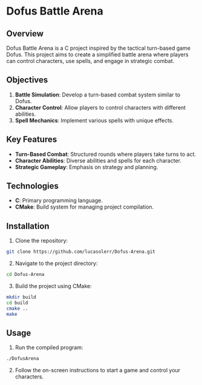 # Dofus Battle Arena

## Overview
Dofus Battle Arena is a C project inspired by the tactical turn-based game Dofus. This project aims to create a simplified battle arena where players can control characters, use spells, and engage in strategic combat.

## Objectives
1. **Battle Simulation**: Develop a turn-based combat system similar to Dofus.
2. **Character Control**: Allow players to control characters with different abilities.
3. **Spell Mechanics**: Implement various spells with unique effects.

## Key Features
- **Turn-Based Combat**: Structured rounds where players take turns to act.
- **Character Abilities**: Diverse abilities and spells for each character.
- **Strategic Gameplay**: Emphasis on strategy and planning.

## Technologies
- **C**: Primary programming language.
- **CMake**: Build system for managing project compilation.

## Installation
1. Clone the repository:
  ```bash
  git clone https://github.com/lucasolerr/Dofus-Arena.git
  ```
2. Navigate to the project directory:
  ```bash
  cd Dofus-Arena
  ```
3. Build the project using CMake:
  ```bash
  mkdir build
  cd build
  cmake ..
  make
  ```
## Usage
1. Run the compiled program:
  ```bash
  ./DofusArena
  ```
2. Follow the on-screen instructions to start a game and control your characters.
